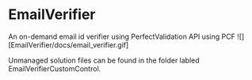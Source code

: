 # EmailVerifier
An on-demand email id verifier using PerfectValidation API using PCF
![][EmailVerifier/docs/email_verifier.gif]

Unmanaged solution files can be found in the folder labled EmailVerifierCustomControl.
